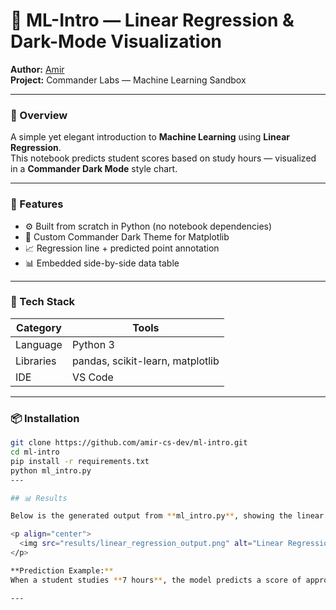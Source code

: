 # 🧠 ML-Intro — Linear Regression & Dark-Mode Visualization

**Author:** [Amir](https://github.com/amir-cs-dev)  
**Project:** Commander Labs — Machine Learning Sandbox  

---

### 🚀 Overview
A simple yet elegant introduction to **Machine Learning** using **Linear Regression**.  
This notebook predicts student scores based on study hours — visualized in a **Commander Dark Mode** style chart.

---

### 🧩 Features
- ⚙️ Built from scratch in Python (no notebook dependencies)  
- 🌙 Custom Commander Dark Theme for Matplotlib  
- 📈 Regression line + predicted point annotation  
- 📊 Embedded side-by-side data table  

---

### 🧠 Tech Stack
| Category | Tools |
|-----------|-------|
| Language | Python 3 |
| Libraries | pandas, scikit-learn, matplotlib |
| IDE | VS Code |

---

### 📦 Installation
```bash
git clone https://github.com/amir-cs-dev/ml-intro.git
cd ml-intro
pip install -r requirements.txt
python ml_intro.py
---

## 📊 Results

Below is the generated output from **ml_intro.py**, showing the linear regression model predicting student scores based on study hours — all visualized in the custom **Commander Labs Dark Mode** theme.

<p align="center">
  <img src="results/linear_regression_output.png" alt="Linear Regression Output" width="600">
</p>

**Prediction Example:**  
When a student studies **7 hours**, the model predicts a score of approximately **87.3**.

---
